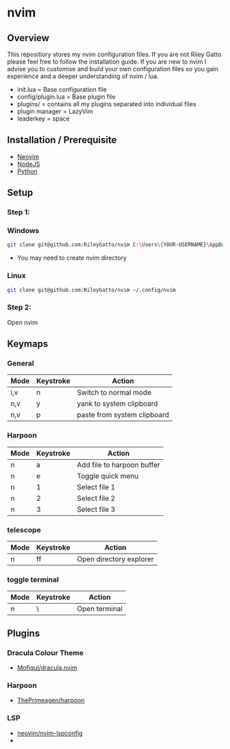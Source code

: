 # nvim

## Overview
This repositiory stores my nvim configuration files. If you are not Riley Gatto please feel free to
follow the installation guide. If you are new to nvim I advise you to customise and build your own
configuration files so you gain experience and a deeper understanding of nvim / lua.

- init.lua = Base configuration file
- config/plugin.lua = Base plugin file
- plugins/ = contains all my plugins separated into individual files
- plugin manager =  LazyVim
- leaderkey = space

## Installation / Prerequisite 
- [Neovim](https://github.com/neovim/neovim/blob/master/INSTALL.md)
- [NodeJS](https://nodejs.org/en)
- [Python](https://www.python.org/)

## Setup
### Step 1:
### Windows
```sh
git clone git@github.com:RileyGatto/nvim C:\Users\{YOUR-USERNAME}\AppData\Local\nvim
```
- You may need to create nvim directory

### Linux
```sh
git clone git@github.com:RileyGatto/nvim ~/.config/nvim
```

### Step 2:
Open nvim

## Keymaps
### General
| Mode | Keystroke  | Action                                               |
| ---- | ---------- | ---------------------------------------------------- |
| i,v  | <leader>n  | Switch to normal mode                                |
| n,v  | <leader>y  | yank to system clipboard                             |
| n,v  | <leader>p  | paste from system clipboard                          |

### Harpoon
| Mode | Keystroke  | Action                     |
| ---- | ---------- | -------------------------- |
| n    | <leader>a  | Add file to harpoon buffer |
| n    | <ctrl>e    | Toggle quick menu          |
| n    | <ctrl>1    | Select file 1              |
| n    | <ctrl>2    | Select file 2              |
| n    | <ctrl>3    | Select file 3              |

### telescope
| Mode | Keystroke  | Action                     |
| ---- | ---------- | -------------------------- |
| n    | <leader>ff | Open directory explorer    |

### toggle terminal
| Mode | Keystroke  | Action                     |
| ---- | ---------- | -------------------------- |
| n    | <Ctrl>\    | Open terminal              |

## Plugins
### Dracula Colour Theme
- [Mofiqul/dracula.nvim](https://github.com/Mofiqul/dracula.nvim)

### Harpoon
- [ThePrimeagen/harpoon](https://github.com/ThePrimeagen/harpoon/tree/harpoon2)

### LSP
- [neovim/nvim-lspconfig](https://github.com/neovim/nvim-lspconfig)
- 

